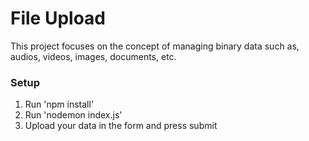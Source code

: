 # File Upload 

This project focuses on the concept of managing binary data such as, audios, videos, images, documents, etc.

### Setup 

1. Run 'npm install'
2. Run 'nodemon index.js'
3. Upload your data in the form and press submit
